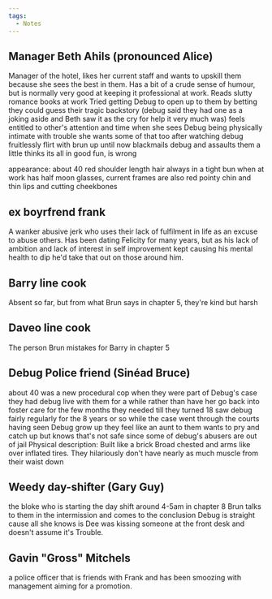 ```yaml
---
tags:
  - Notes
---
```

## Manager Beth Ahils (pronounced Alice)

Manager of the hotel, likes her current staff and wants to upskill them because she sees the best in them.
Has a bit of a crude sense of humour, but is normally very good at keeping it professional at work.
Reads slutty romance books at work
Tried getting Debug to open up to them by betting they could guess their tragic backstory (debug said they had one as a joking aside and Beth saw it as the cry for help it very much was)
feels entitled to other's attention and time
when she sees Debug being physically intimate with trouble she wants some of that too after watching debug fruitlessly flirt with brun up until now
blackmails debug and assaults them a little
thinks its all in good fun, is wrong

appearance: 
about 40
red shoulder length hair always in a tight bun when at work
has half moon glasses, current frames are also red
pointy chin and thin lips and cutting cheekbones
## ex boyrfrend frank

A wanker abusive jerk who uses their lack of fulfilment in life as an excuse to abuse others. Has been dating Felicity for many years, but as his lack of ambition and lack of interest in self improvement kept causing his mental health to dip he'd take that out on those around him.

## Barry line cook
Absent so far, but from what Brun says in chapter 5, they're kind but harsh

## Daveo line cook
The person Brun mistakes for Barry in chapter 5

## Debug Police friend (Sinéad Bruce)

about 40
was a new procedural cop when they were part of Debug's case
they had debug live with them for a while rather than have her go back into foster care for the few months they needed till they turned 18
saw debug fairly regularly for the 8 years or so while the case went through the courts
having seen Debug grow up they feel like an aunt to them
wants to pry and catch up but knows that's not safe since some of debug's abusers are out of jail
Physical description:
Built like a brick
Broad chested and arms like over inflated tires.
They hilariously don't have nearly as much muscle from their waist down


## Weedy day-shifter (Gary Guy)
the bloke who is starting the day shift around 4-5am in chapter 8
Brun talks to them in the intermission and comes to the conclusion Debug is straight cause all she knows is Dee was kissing someone at the front desk and doesn't assume it's Trouble.

## Gavin "Gross" Mitchels
a police officer that is friends with Frank and has been smoozing with management aiming for a promotion. 